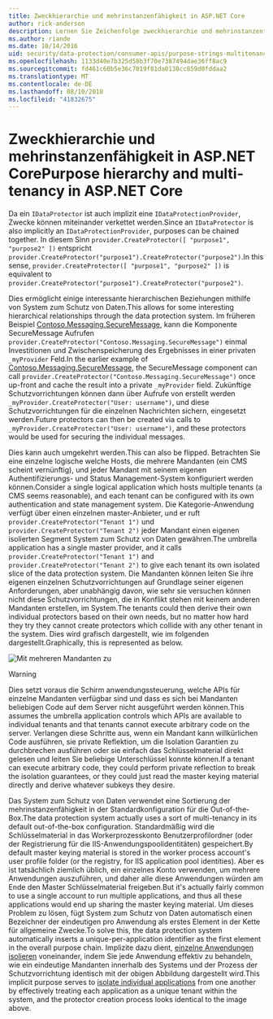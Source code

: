 ```yaml
---
title: Zweckhierarchie und mehrinstanzenfähigkeit in ASP.NET Core
author: rick-anderson
description: Lernen Sie Zeichenfolge zweckhierarchie und mehrinstanzenfähigkeit in Bezug auf ASP.NET Core Datenschutz-APIs.
ms.author: riande
ms.date: 10/14/2016
uid: security/data-protection/consumer-apis/purpose-strings-multitenancy
ms.openlocfilehash: 1133d40e7b325d58b3f70e7387494dae36ff8ac9
ms.sourcegitcommit: fd461c60b5e36c7019f81da0138cc859d0fddaa2
ms.translationtype: MT
ms.contentlocale: de-DE
ms.lasthandoff: 08/10/2018
ms.locfileid: "41832675"
---
```

# <a name="purpose-hierarchy-and-multi-tenancy-in-aspnet-core"></a><span data-ttu-id="9ae55-103">Zweckhierarchie und mehrinstanzenfähigkeit in ASP.NET Core</span><span class="sxs-lookup"><span data-stu-id="9ae55-103">Purpose hierarchy and multi-tenancy in ASP.NET Core</span></span>

<span data-ttu-id="9ae55-104">Da ein `IDataProtector` ist auch implizit eine `IDataProtectionProvider`, Zwecke können miteinander verkettet werden.</span><span class="sxs-lookup"><span data-stu-id="9ae55-104">Since an `IDataProtector` is also implicitly an `IDataProtectionProvider`, purposes can be chained together.</span></span> <span data-ttu-id="9ae55-105">In diesem Sinn `provider.CreateProtector([ "purpose1", "purpose2" ])` entspricht `provider.CreateProtector("purpose1").CreateProtector("purpose2")`.</span><span class="sxs-lookup"><span data-stu-id="9ae55-105">In this sense, `provider.CreateProtector([ "purpose1", "purpose2" ])` is equivalent to `provider.CreateProtector("purpose1").CreateProtector("purpose2")`.</span></span>

<span data-ttu-id="9ae55-106">Dies ermöglicht einige interessante hierarchischen Beziehungen mithilfe von System zum Schutz von Daten.</span><span class="sxs-lookup"><span data-stu-id="9ae55-106">This allows for some interesting hierarchical relationships through the data protection system.</span></span> <span data-ttu-id="9ae55-107">Im früheren Beispiel [Contoso.Messaging.SecureMessage](xref:security/data-protection/consumer-apis/purpose-strings#data-protection-contoso-purpose), kann die Komponente SecureMessage Aufrufen `provider.CreateProtector("Contoso.Messaging.SecureMessage")` einmal Investitionen und Zwischenspeicherung des Ergebnisses in einer privaten `_myProvider` Feld.</span><span class="sxs-lookup"><span data-stu-id="9ae55-107">In the earlier example of [Contoso.Messaging.SecureMessage](xref:security/data-protection/consumer-apis/purpose-strings#data-protection-contoso-purpose), the SecureMessage component can call `provider.CreateProtector("Contoso.Messaging.SecureMessage")` once up-front and cache the result into a private `_myProvider` field.</span></span> <span data-ttu-id="9ae55-108">Zukünftige Schutzvorrichtungen können dann über Aufrufe von erstellt werden `_myProvider.CreateProtector("User: username")`, und diese Schutzvorrichtungen für die einzelnen Nachrichten sichern, eingesetzt werden.</span><span class="sxs-lookup"><span data-stu-id="9ae55-108">Future protectors can then be created via calls to `_myProvider.CreateProtector("User: username")`, and these protectors would be used for securing the individual messages.</span></span>

<span data-ttu-id="9ae55-109">Dies kann auch umgekehrt werden.</span><span class="sxs-lookup"><span data-stu-id="9ae55-109">This can also be flipped.</span></span> <span data-ttu-id="9ae55-110">Betrachten Sie eine einzelne logische welche Hosts, die mehrere Mandanten (ein CMS scheint vernünftig), und jeder Mandant mit seinem eigenen Authentifizierungs- und Status Management-System konfiguriert werden können.</span><span class="sxs-lookup"><span data-stu-id="9ae55-110">Consider a single logical application which hosts multiple tenants (a CMS seems reasonable), and each tenant can be configured with its own authentication and state management system.</span></span> <span data-ttu-id="9ae55-111">Die Kategorie-Anwendung verfügt über einen einzelnen master-Anbieter, und er ruft `provider.CreateProtector("Tenant 1")` und `provider.CreateProtector("Tenant 2")` jeder Mandant einen eigenen isolierten Segment System zum Schutz von Daten gewähren.</span><span class="sxs-lookup"><span data-stu-id="9ae55-111">The umbrella application has a single master provider, and it calls `provider.CreateProtector("Tenant 1")` and `provider.CreateProtector("Tenant 2")` to give each tenant its own isolated slice of the data protection system.</span></span> <span data-ttu-id="9ae55-112">Die Mandanten können leiten Sie ihre eigenen einzelnen Schutzvorrichtungen auf Grundlage seiner eigenen Anforderungen, aber unabhängig davon, wie sehr sie versuchen können nicht diese Schutzvorrichtungen, die in Konflikt stehen mit keinem anderen Mandanten erstellen, im System.</span><span class="sxs-lookup"><span data-stu-id="9ae55-112">The tenants could then derive their own individual protectors based on their own needs, but no matter how hard they try they cannot create protectors which collide with any other tenant in the system.</span></span> <span data-ttu-id="9ae55-113">Dies wird grafisch dargestellt, wie im folgenden dargestellt.</span><span class="sxs-lookup"><span data-stu-id="9ae55-113">Graphically, this is represented as below.</span></span>

![Mit mehreren Mandanten zu](purpose-strings-multitenancy/_static/purposes-multi-tenancy.png)

>[!WARNING]
> <span data-ttu-id="9ae55-115">Dies setzt voraus die Schirm anwendungssteuerung, welche APIs für einzelne Mandanten verfügbar sind und dass es sich bei Mandanten beliebigen Code auf dem Server nicht ausgeführt werden können.</span><span class="sxs-lookup"><span data-stu-id="9ae55-115">This assumes the umbrella application controls which APIs are available to individual tenants and that tenants cannot execute arbitrary code on the server.</span></span> <span data-ttu-id="9ae55-116">Verlangen diese Schritte aus, wenn ein Mandant kann willkürlichen Code ausführen, sie private Reflektion, um die Isolation Garantien zu durchbrechen ausführen oder sie einfach das Schlüsselmaterial direkt gelesen und leiten Sie beliebige Unterschlüssel konnte können.</span><span class="sxs-lookup"><span data-stu-id="9ae55-116">If a tenant can execute arbitrary code, they could perform private reflection to break the isolation guarantees, or they could just read the master keying material directly and derive whatever subkeys they desire.</span></span>

<span data-ttu-id="9ae55-117">Das System zum Schutz von Daten verwendet eine Sortierung der mehrinstanzenfähigkeit in der Standardkonfiguration für die Out-of-the-Box.</span><span class="sxs-lookup"><span data-stu-id="9ae55-117">The data protection system actually uses a sort of multi-tenancy in its default out-of-the-box configuration.</span></span> <span data-ttu-id="9ae55-118">Standardmäßig wird die Schlüsselmaterial in das Workerprozesskonto Benutzerprofilordner (oder der Registrierung für die IIS-Anwendungspoolidentitäten) gespeichert.</span><span class="sxs-lookup"><span data-stu-id="9ae55-118">By default master keying material is stored in the worker process account's user profile folder (or the registry, for IIS application pool identities).</span></span> <span data-ttu-id="9ae55-119">Aber es ist tatsächlich ziemlich üblich, ein einzelnes Konto verwenden, um mehrere Anwendungen auszuführen, und daher alle diese Anwendungen würden am Ende den Master Schlüsselmaterial freigeben.</span><span class="sxs-lookup"><span data-stu-id="9ae55-119">But it's actually fairly common to use a single account to run multiple applications, and thus all these applications would end up sharing the master keying material.</span></span> <span data-ttu-id="9ae55-120">Um dieses Problem zu lösen, fügt System zum Schutz von Daten automatisch einen Bezeichner der eindeutigen pro Anwendung als erstes Element in der Kette für allgemeine Zwecke.</span><span class="sxs-lookup"><span data-stu-id="9ae55-120">To solve this, the data protection system automatically inserts a unique-per-application identifier as the first element in the overall purpose chain.</span></span> <span data-ttu-id="9ae55-121">Implizite dazu dient, [einzelne Anwendungen isolieren](xref:security/data-protection/configuration/overview#per-application-isolation) voneinander, indem Sie jede Anwendung effektiv zu behandeln, wie ein eindeutige Mandanten innerhalb des Systems und der Prozess der Schutzvorrichtung identisch mit der obigen Abbildung dargestellt wird.</span><span class="sxs-lookup"><span data-stu-id="9ae55-121">This implicit purpose serves to [isolate individual applications](xref:security/data-protection/configuration/overview#per-application-isolation) from one another by effectively treating each application as a unique tenant within the system, and the protector creation process looks identical to the image above.</span></span>
